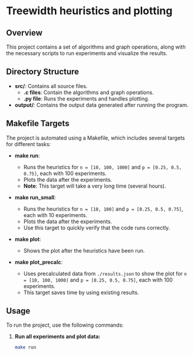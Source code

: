 # Treewidth heuristics and plotting

## Overview

This project contains a set of algorithms and graph operations, along with the necessary scripts to run experiments and visualize the results.

## Directory Structure

- **src/**: Contains all source files.
  - **.c files**: Contain the algorithms and graph operations.
  - **.py file**: Runs the experiments and handles plotting.
- **output/**: Contains the output data generated after running the program.

## Makefile Targets

The project is automated using a Makefile, which includes several targets for different tasks:

- **make run**: 
  - Runs the heuristics for `n = [10, 100, 1000]` and `p = [0.25, 0.5, 0.75]`, each with 100 experiments.
  - Plots the data after the experiments.
  - **Note**: This target will take a very long time (several hours).

- **make run_small**:
  - Runs the heuristics for `n = [10, 100]` and `p = [0.25, 0.5, 0.75]`, each with 10 experiments.
  - Plots the data after the experiments.
  - Use this target to quickly verify that the code runs correctly.

- **make plot**:
  - Shows the plot after the heuristics have been run.

- **make plot_precalc**:
  - Uses precalculated data from `./results.json` to show the plot for `n = [10, 100, 1000]` and `p = [0.25, 0.5, 0.75]`, each with 100 experiments.
  - This target saves time by using existing results.

## Usage

To run the project, use the following commands:

1. **Run all experiments and plot data:**
   ```sh
   make run
